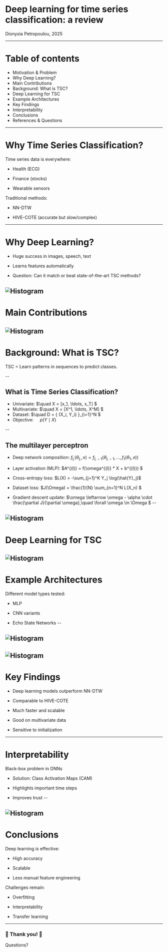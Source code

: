 # Deep learning for time series classification: a review

Dionysia Petropoulou, 2025

---

# Table of contents

- Motivation & Problem
- Why Deep Learning?
- Main Contributions
- Background: What is TSC?
- Deep Learning for TSC
- Example Architectures
- Key Findings
- Interpretability
- Conclusions
- References & Questions

---

#  Why Time Series Classification?

Time series data is everywhere:

- Health (ECG)

- Finance (stocks)

- Wearable sensors

Traditional methods:

- NN-DTW

- HIVE-COTE (accurate but slow/complex)

---

# Why Deep Learning?

- Huge success in images, speech, text

- Learns features automatically

- Question: Can it match or beat state-of-the-art TSC methods?

![Histogram](figures/fig2.png)
---

# Main Contributions

![Histogram](figures/fig5.png)
---

# Background: What is TSC?

TSC = Learn patterns in sequences to predict classes.

--
## What is Time Series Classification?


- Univariate: $\quad X = [x_1, \ldots, x_T] $
- Multivariate: $\quad X = [X^1, \ldots, X^M] $
- Dataset: $\quad D = \{ (X_i, Y_i) \}_{i=1}^N $
- Objective: $\quad p(Y \mid X)$



--
## The multilayer perceptron

- Deep network composition: 
$f_L(\theta_L, x) = f_{L-1}(\theta_{L-1}, \ldots, f_1(\theta_1, x))$ 
- Layer activation (MLP):
 $A^{(l)} = f(\omega^{(l)} * X + b^{(l)}) $

- Cross-entropy loss: $L(X) = -\sum_{j=1}^K Y_j \log(\hat{Y}_j)$
- Dataset loss:
 $J(\Omega) = \frac{1}{N} \sum_{n=1}^N L(X_n) $
- Gradient descent update:
 $\omega \leftarrow \omega - \alpha \cdot \frac{\partial J}{\partial \omega},\quad \forall \omega \in \Omega $
--

![Histogram](figures/mlp.png)
---

# Deep Learning for TSC

![Histogram](figures/fig1.png)
---

# Example Architectures

Different model types tested:

- MLP

- CNN variants

- Echo State Networks
--

![Histogram](figures/fig3.png)
--

![Histogram](figures/fig4.png)
---

# Key Findings

- Deep learning models outperform NN-DTW

- Comparable to HIVE-COTE

- Much faster and scalable

- Good on multivariate data

- Sensitive to initialization
---

# Interpretability

Black-box problem in DNNs

- Solution: Class Activation Maps (CAM)

- Highlights important time steps

- Improves trust
--

![Histogram](figures/fig13.png)
---

# Conclusions

Deep learning is effective:

- High accuracy

- Scalable

- Less manual feature engineering

Challenges remain:

- Overfitting

- Interpretability

- Transfer learning



---

### 🦧 Thank you! 🦧

Questions?




